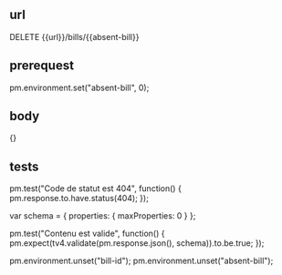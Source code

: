 ## url 
DELETE {{url}}/bills/{{absent-bill}}

## prerequest
pm.environment.set("absent-bill", 0);

## body
{}

## tests
pm.test("Code de statut est 404", function() {
    pm.response.to.have.status(404);
});

var schema = {
    properties: {
        maxProperties: 0
    }
};

pm.test("Contenu est valide", function() {
    pm.expect(tv4.validate(pm.response.json(), schema)).to.be.true;
});

pm.environment.unset("bill-id");
pm.environment.unset("absent-bill");